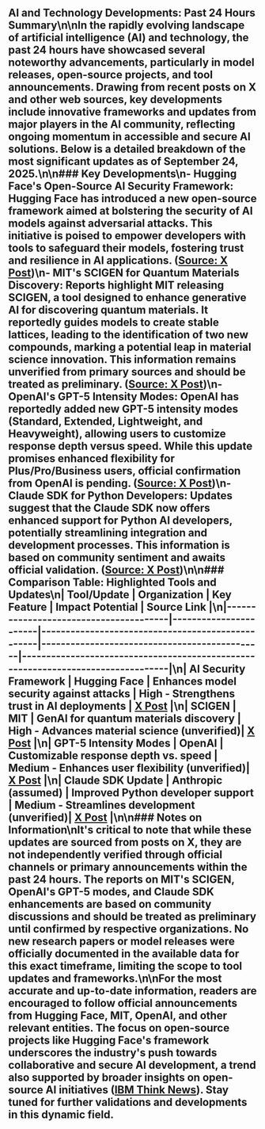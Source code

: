 ## AI and Technology Developments: Past 24 Hours Summary\n\nIn the rapidly evolving landscape of **artificial intelligence (AI)** and technology, the past 24 hours have showcased several noteworthy advancements, particularly in **model releases**, **open-source projects**, and **tool announcements**. Drawing from recent posts on X and other web sources, key developments include innovative frameworks and updates from major players in the AI community, reflecting ongoing momentum in accessible and secure AI solutions. Below is a detailed breakdown of the most significant updates as of September 24, 2025.\n\n### Key Developments\n- **Hugging Face's Open-Source AI Security Framework**: **Hugging Face** has introduced a new **open-source framework** aimed at bolstering the security of AI models against adversarial attacks. This initiative is poised to empower developers with tools to safeguard their models, fostering trust and resilience in AI applications. ([Source: X Post](https://x.com/Daily5MinNews/status/1970581746325344598))\n- **MIT's SCIGEN for Quantum Materials Discovery**: Reports highlight **MIT** releasing **SCIGEN**, a tool designed to enhance generative AI for discovering quantum materials. It reportedly guides models to create stable lattices, leading to the identification of two new compounds, marking a potential leap in material science innovation. This information remains unverified from primary sources and should be treated as preliminary. ([Source: X Post](https://x.com/djgiftedprophet/status/1970653418885960055))\n- **OpenAI's GPT-5 Intensity Modes**: **OpenAI** has reportedly added new **GPT-5 intensity modes** (Standard, Extended, Lightweight, and Heavyweight), allowing users to customize response depth versus speed. While this update promises enhanced flexibility for Plus/Pro/Business users, official confirmation from OpenAI is pending. ([Source: X Post](https://x.com/djgiftedprophet/status/1970653418885960055))\n- **Claude SDK for Python Developers**: Updates suggest that the **Claude SDK** now offers enhanced support for **Python AI developers**, potentially streamlining integration and development processes. This information is based on community sentiment and awaits official validation. ([Source: X Post](https://x.com/djgiftedprophet/status/1970653418885960055))\n\n### Comparison Table: Highlighted Tools and Updates\n| **Tool/Update**                       | **Organization**      | **Key Feature**                                   | **Impact Potential**                          | **Source Link**                                                                 |\n|---------------------------------------|-----------------------|--------------------------------------------------|----------------------------------------------|---------------------------------------------------------------------------------|\n| **AI Security Framework**            | Hugging Face          | Enhances model security against attacks          | High - Strengthens trust in AI deployments   | [X Post](https://x.com/Daily5MinNews/status/1970581746325344598)               |\n| **SCIGEN**                           | MIT                   | GenAI for quantum materials discovery            | High - Advances material science (unverified)| [X Post](https://x.com/djgiftedprophet/status/1970653418885960055)            |\n| **GPT-5 Intensity Modes**            | OpenAI                | Customizable response depth vs. speed            | Medium - Enhances user flexibility (unverified)| [X Post](https://x.com/djgiftedprophet/status/1970653418885960055)            |\n| **Claude SDK Update**                | Anthropic (assumed)   | Improved Python developer support                | Medium - Streamlines development (unverified)| [X Post](https://x.com/djgiftedprophet/status/1970653418885960055)            |\n\n### Notes on Information\nIt's critical to note that while these updates are sourced from posts on X, they are not independently verified through official channels or primary announcements within the past 24 hours. The reports on **MIT's SCIGEN**, **OpenAI's GPT-5 modes**, and **Claude SDK** enhancements are based on community discussions and should be treated as preliminary until confirmed by respective organizations. No new **research papers** or **model releases** were officially documented in the available data for this exact timeframe, limiting the scope to tool updates and frameworks.\n\nFor the most accurate and up-to-date information, readers are encouraged to follow official announcements from **Hugging Face**, **MIT**, **OpenAI**, and other relevant entities. The focus on **open-source projects** like Hugging Face's framework underscores the industry's push towards collaborative and secure AI development, a trend also supported by broader insights on open-source AI initiatives ([IBM Think News](https://www.ibm.com/think/news/2025-open-ai-trends)). Stay tuned for further validations and developments in this dynamic field.